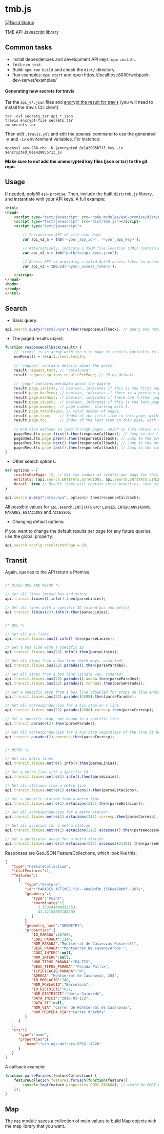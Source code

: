 # tmb.js

[![Build Status](https://travis-ci.org/TMB-Barcelona/tmb.js.svg?branch=develop)](https://travis-ci.org/TMB-Barcelona/tmb.js)

TMB API Javascript library


## Common tasks

* Install dependencies and development API keys: ``npm install``.
* Test: ``npm test``.
* Build: ``npm run build`` and check the ``dist/`` directory.
* Run examples: ``npm start`` and open https://localhost:8080/webpack-dev-server/examples/


#### Generating new secrets for travis

Tar the `api_v*.json` files and [encrypt the result for travis](https://docs.travis-ci.com/user/encrypting-files/)
(you will need to install the travis CLI client):

    tar -cvf secrets.tar api_*.json
    travis encrypt-file secrets.tar
    rm secrets.tar

Then edit `.travis.yml` and edit the openssl command to use the generated `-K` and `-iv`
environment variables. For instance:

    openssl aes-256-cbc -K $encrypted_0e142905b713_key -iv $encrypted_0e142905b713_iv

**Make sure to _not_ add the unencrypted key files (json or tar) to the git repo**. 


## Usage

[If needed](https://developer.mozilla.org/ca/docs/Web/JavaScript/Reference/Global_Objects/Promise#Browser_compatibility), polyfill ``es6-promise``.
Then, include the built ``dist/tmb.js`` library, and instantiate with your API keys. A full example:

```html
<html>
<head>
	<script type="text/javascript" src="node_modules/es6-promise/dist/es6-promise.js"></script>
	<script type="text/javascript" src="dist/tmb.js"></script>
	<script type="text/javascript">

		// Instantiate API v2 with user keys
		var api_v2_a = tmb('<your_app_id>', '<your_app_key>');

		// Alternatively, indicate a JSON file location (URL) containing: {"app_id":"<your_app_id>","app_key":"<your_app_key>"}
		var api_v2_b = tmb("path/to/api_keys.json");

        // Access API v4 providing a valid Auth0 access token to access the api.
        var api_v3 = tmb.v3('<your_access_token>');

	</script>
</head>
<body>
</body>
</html>
```

## Search

* Basic query:

```javascript
api.search.query("catalunya").then(responseCallback); // Query and return a Promise
```

* The paged results object:

```javascript
function responseCallback(result) {
    // 'items' is an array with the n'th page of results (defaults to 20 results per page):
    numResults = result.items.length;
    
    // 'request' contains details about the query:
    result.request.text; // "catalunya"
    result.request.options.resultsPerPage; // 20 by default.
    
    // 'page' contains metadata about the paging:
    result.page.isFirst; // boolean, indicates if this is the first page of results.
    result.page.hasPrev; // boolean, indicates if there is a previous page of results.
    result.page.hasNext; // boolean, indicates if there are further pages of results.
    result.page.isLast;  // boolean, indicates if this is the last page of results.
    result.page.number;  // page number, starting with 1.
    result.page.totalPages; // total number of pages.
    result.page.from;    // Index of the first item in this page, with respect to the whole result set.
    result.page.to;      // Index of the last item in this page, with respect to the whole result set.
    
    // And also methods to jump through pages, which in turn return a new paged results Promise, just like the original query:
    pagedResults.page.first().then(responseCallback); // Jump to the first page of results.
    pagedResults.page.prev().then(responseCallback); // Jump to the previous page of results.
    pagedResults.page.next().then(responseCallback); // Jump to the next page of results.
    pagedResults.page.last().then(responseCallback); // Jump to the last page of results.
}
```

* Other search options:

```javascript
var options = {
    resultsPerPage: 15, // Set the number of results per page for this query
    entitats: [api.search.ENTITATS.ESTACIONS, api.search.ENTITATS.LINIES], // Show only results for estacions and línies.
    detail: true // Result items will contain extra proerties, such as geometries.
}

api.search.query("catalunya", options).then(responseCallback);
```

All possible values for ``api.search.ENTITATS`` are: ``LINIES``, ``INTERCANVIADORS``, ``PARADES``, ``ESTACIONS`` and ``ACCESSOS``.

* Changing default options:

If you want to change the default results per page for any future queries, use the global property:

```javascript
api.search.config.resultsPerPage = 50;
```


## Transit

Again, queries to the API return a Promise:

```javascript

/* MIXED BUS AND METRO */

// Get all lines (mixed bus and metro)
api.transit.linies().info().then(parseLinies);

// Get all lines with a specific ID (mixed bus and metro)
api.transit.linies(22).info().then(parseLinies);


/* BUS */

// Get all bus lines
api.transit.linies.bus().info().then(parseLinies);

// Get a bus line with a specific ID
api.transit.linies.bus(22).info().then(parseLinies);

// Get all stops from a bus line (both ways, unsorted)
api.transit.linies.bus(22).parades().then(parseParades);

// Get all stops from a bus line (single way, ordered)
api.transit.linies.bus(22).parades().anada.then(parseParades);
api.transit.linies.bus(22).parades().tornada.then(parseParades);

// Get a specific stop from a bus line (doubled for stops on line ends)
api.transit.linies.bus(22).parades(2608).then(parseParades);

// Get all correspondencies for a bus stop on a line
api.transit.linies.bus(22).parades(2608).corresp.then(parseCorresp);

// Get a specific stop, not bound to a specific line
api.transit.parades(2).then(parseParades);

// Get all correspondencies for a bus stop regardless of the line it belongs
api.transit.parades(2).corresp.then(parseCorresp);


/* METRO */

// Get all metro lines
api.transit.linies.metro().info().then(parseLinies);

// Get a metro line with a specific ID
api.transit.linies.metro(2).info().then(parseLinies);

// Get all stations from a metro line
api.transit.linies.metro(2).estacions().then(parseEstacions);

// Get a specific station from a metro line
api.transit.linies.metro(2).estacions(213).then(parseEstacions);

// Get all correspondencies for a metro station
api.transit.linies.metro(2).estacions(213).corresp.then(parseCorresp);

// Get all accessos for a metro station
api.transit.linies.metro(2).estacions(213).accessos().then(parseAccessos);

// Get a particular acces for a metro station
api.transit.linies.metro(2).estacions(213).accessos(21301).then(parseAccessos);

```

Responses are GeoJSON FeatureCollections, which look like this:

```json
{
   "type":"FeatureCollection",
   "totalFeatures":1,
   "features":[
      {
         "type":"Feature",
         "id":"PARADES_ACTIVES.fid--48e04d30_1556e4280bf_-267e",
         "geometry":{
            "type":"Point",
            "coordinates":[
               2.159241480332353,
               41.42154697182292
            ]
         },
         "geometry_name":"GEOMETRY",
         "properties":{
            "ID_PARADA":687695,
            "CODI_PARADA":1244,
            "NOM_PARADA":"Montserrat de Casanovas-Passerell",
            "DESC_PARADA":"Montserrat De Casano/Arbós ",
            "CODI_INTERC":null,
            "NOM_INTERC":null,
            "NOM_TIPUS_PARADA":"PALFIX",
            "DESC_TIPUS_PARADA":"Parada Palfix",
            "TIPIFICACIO_PARADA":"N",
            "ADRECA":"Montserrat de Casanovas, 204",
            "ID_POBLACIO":748,
            "NOM_POBLACIO":"Barcelona",
            "ID_DISTRICTE":627,
            "NOM_DISTRICTE":"Horta-Guinardó",
            "DATA_INICI":"2012-03-12Z",
            "DATA_FI":null,
            "NOM_VIA":"Carrer de Montserrat de Casanovas",
            "NOM_PROPERA_VIA":"Carrer d'Arbós"
         }
      }
   ],
   "crs":{
      "type":"name",
      "properties":{
         "name":"urn:ogc:def:crs:EPSG::4326"
      }
   }
}
```

A callback example:

```javascript
function parseParades(featureCollection) {
    featureCollecion.features.forEach(function(feature){
        console.log(feature.properties.CODI_PARADA); // would be CODI_LINIA if parsing linies, or CODI_ESTACIO_LINIA if parsing estacions
    });
}
```

## Map
The `Map` module saves a collection of main values to build Map objects with the map library that you want.


